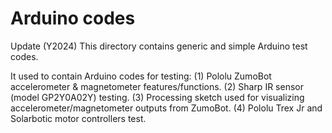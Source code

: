 Arduino codes 
=======
Update (Y2024)
This directory contains generic and simple Arduino test codes.

It used to contain Arduino codes for testing: 
(1) Pololu ZumoBot accelerometer & magnetometer features/functions.
(2) Sharp IR sensor (model GP2Y0A02Y) testing.
(3) Processing sketch used for visualizing accelerometer/magnetometer outputs from ZumoBot.
(4) Pololu Trex Jr and Solarbotic motor controllers test.

